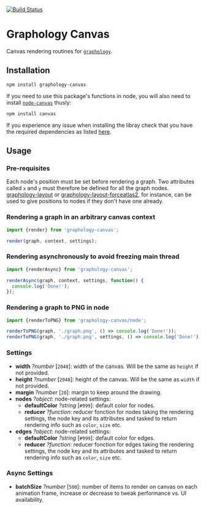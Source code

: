 [![Build Status](https://travis-ci.org/graphology/graphology-canvas.svg)](https://travis-ci.org/graphology/graphology-canvas)

# Graphology Canvas

Canvas rendering routines for [`graphology`](https://graphology.github.io).

## Installation

```
npm install graphology-canvas
```

If you need to use this package's functions in node, you will also need to install [`node-canvas`](https://www.npmjs.com/package/canvas) thusly:

```
npm install canvas
```

If you experience any issue when installing the libray check that you have the required dependencies as listed [here](https://www.npmjs.com/package/canvas#compiling).

## Usage

### Pre-requisites

Each node's position must be set before rendering a graph. Two attributes called `x` and `y` must therefore be defined for all the graph nodes. [graphology-layout](https://github.com/graphology/graphology-layout) or [graphology-layout-forceatlas2](https://github.com/graphology/graphology-layout-forceatlas2), for instance, can be used to give positions to nodes if they don't have one already.

### Rendering a graph in an arbitrary canvas context

```js
import {render} from 'graphology-canvas';

render(graph, context, settings);
```

### Rendering asynchronously to avoid freezing main thread

```js
import {renderAsync} from 'graphology-canvas';

renderAsync(graph, context, settings, function() {
  console.log('Done!');
});
```

### Rendering a graph to PNG in node

```js
import {renderToPNG} from 'graphology-canvas/node';

renderToPNG(graph, './graph.png', () => console.log('Done!'));
renderToPNG(graph, './graph.png', settings, () => console.log('Done!'));
```

### Settings

* **width** *?number* [`2048`]: width of the canvas. Will be the same as `height` if not provided.
* **height** *?number* [`2048`]: height of the canvas. Will be the same as `width` if not provided.
* **margin** *?number* [`20`]: margin to keep around the drawing.
* **nodes** *?object*: node-related settings:
  * **defaultColor** *?string* [`#999`]: default color for nodes.
  * **reducer** *?function*: reducer fonction for nodes taking the rendering settings, the node key and its attributes and tasked to return rendering info such as `color`, `size` etc.
* **edges** *?object*: node-related settings:
  * **defaultColor** *?string* [`#999`]: default color for edges.
  * **reducer** *?function*: reducer fonction for edges taking the rendering settings, the node key and its attributes and tasked to return rendering info such as `color`, `size` etc.

### Async Settings

* **batchSize** *?number* [`500`]: number of items to render on canvas on each animation frame, increase or decrease to tweak performance vs. UI availability.

